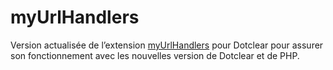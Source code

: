 # myUrlHandlers

Version actualisée de l’extension [myUrlHandlers](https://lab.dotclear.org/wiki/plugin/myUrlHandlers) pour Dotclear pour assurer son fonctionnement avec les nouvelles version de Dotclear et de PHP.
